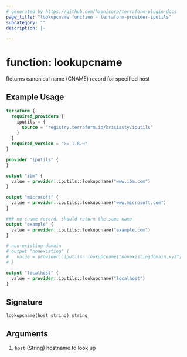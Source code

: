 ```yaml
---
# generated by https://github.com/hashicorp/terraform-plugin-docs
page_title: "lookupcname function - terraform-provider-iputils"
subcategory: ""
description: |-
  
---
```


# function: lookupcname

Returns canonical name (CNAME) record for specified host

## Example Usage

```terraform
terraform {
  required_providers {
    iputils = {
      source = "registry.terraform.io/krisiasty/iputils"
    }
  }
  required_version = ">= 1.8.0"
}

provider "iputils" {
}

output "ibm" {
  value = provider::iputils::lookupcname("www.ibm.com")
}

output "microsoft" {
  value = provider::iputils::lookupcname("www.microsoft.com")
}

### no cname record, should return the same name
output "example" {
  value = provider::iputils::lookupcname("example.com")
}

# non-existing domain
# output "nonexisting" {
#   value = provider::iputils::lookupcname("nonexistingdomain.xyz")
# }

output "localhost" {
  value = provider::iputils::lookupcname("localhost")
}
```

## Signature

<!-- signature generated by tfplugindocs -->
```text
lookupcname(host string) string
```

## Arguments

<!-- arguments generated by tfplugindocs -->
1. `host` (String) hostname to look up
